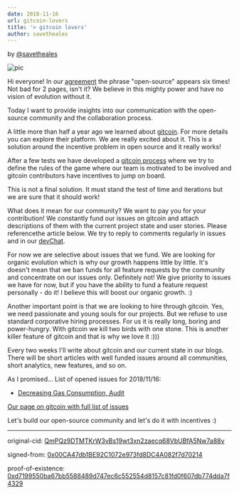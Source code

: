 ```yaml
---
date: 2018-11-16
url: gitcoin-lovers
title: '> gitcoin lovers'
author: savetheales
---
```


by [@savetheales](cyb://0x00CA47db1BE92C1072e973fd8DC4A082f7d70214.eth)

![pic](pic.png)

Hi everyone! In our [agreement](cyb://QmaXfCR86ZL6gRXK8knMoVCzQSFMzwsYcJnT7DE68g5QY2.ipfs) the phrase "open-source" appears six times! Not bad for 2 pages,  isn't it? We believe in this mighty power and have no vision of evolution without it.

Today I want to provide insights into our communication with the open-source community and the collaboration process.

A little more than half a year ago we learned about [gitcoin](https://gitcoin.co/). For more details you can explore their platform. We are really excited about it. This is a solution around the incentive problem in open source and it really works!

After a few tests we have developed a [gitcoin process](https://github.com/cybercongress/congress/tree/master/community) where we try to define the rules of the game where our team is motivated to be involved and gitcoin contributors have incentives to jump on board.

This is not a final solution. It must stand the test of time and iterations but we are sure that it should work!

What does it mean for our community? We want to pay you for your contribution! We constantly fund our issues on gitcoin and attach descriptions of them with the current project state and user stories. Please referencethe article below. We try to reply to comments regularly in issues and in our [devChat](https://t.me/fuckgoogle).

For now we are selective about issues that we fund. We are looking for organic evolution which is why our growth happens little by little. It's doesn't mean that we ban funds for all feature requests by the community and concentrate on our issues only. Definitely not! We give priority to issues we have for now, but if you have the ability to fund a feature request personally - do it! I believe this will boost our organic growth. :)

Another important point is that we are looking to hire through gitcoin. Yes, we need passionate and young souls for our projects. But we refuse to use standard corporative hiring processes. For us it is really long, boring and power-hungry. With gitcoin we kill two birds with one stone. This is another killer feature of gitcoin and that is why we love it :)))

Every two weeks I'll write about gitcoin and our current state in our blogs. There will be short articles with well funded issues around all communities, short analytics, new features, and so on.

As I promised...
List of opened issues for 2018/11/16:
- [Decreasing Gas Consumption, Audit](https://gitcoin.co/issue/cybercongress/chaingear/993/757)

[Our page on gitcoin with full list of issues](https://gitcoin.co/profile/cybercongress)

Let's build our open-source community and let's do it with incentives :)

---
original-cid: [QmPQz9DTMTKrW3vBs19wt3xn2zaecq68VbUBfA5Nw7a88v](cyb://QmPQz9DTMTKrW3vBs19wt3xn2zaecq68VbUBfA5Nw7a88v.ipfs)

signed-from: [0x00CA47db1BE92C1072e973fd8DC4A082f7d70214](cyb://0x00CA47db1BE92C1072e973fd8DC4A082f7d70214eth)

proof-of-existence: [0xd7199550ba67bb5588489d747ec6c552554d8157c81fd0f607db774dda7f4329](cyb://0xd7199550ba67bb5588489d747ec6c552554d8157c81fd0f607db774dda7f4329.eth)
